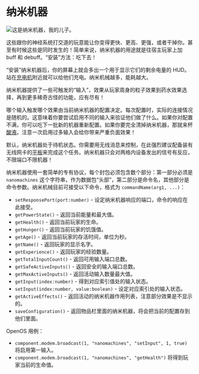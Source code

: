 # 纳米机器

![这是纳米机器，我的儿子。](oredict:opencomputers:nanomachines)

这些跟你的神经系统打交道的玩意能让你变得更快、更高、更强，或者干掉你。甚至有时候这些是同时发生的！简单来说，纳米机器的用途就是往宿主玩家上加 buff 和 debuff。“安装”方法：吃下去！

“安装”纳米机器后，你的屏幕上就会多出一个用于显示它们的剩余电量的 HUD。站在[充电机](../block/charger.md)附近就可以给他们充电。纳米机械越多，能耗越大。

纳米机器提供了一些可触发的“输入”，效果从玩家周身的粒子效果到药水效果选择，再到更多稀奇古怪的功能，应有尽有！

哪个输入触发哪个效果由当前纳米机器的配置决定。每次配置时，实际的连接情况是随机的。这意味着你要尝试启用不同的输入来验证他们做了什么。如果你对配置不满，你可以吃下一批新的机器重新配置。如果你要完全清掉纳米机器，那就来杯[酸液](acid.md)。注意一次启用过多输入会给你带来严重负面效果！

默认，纳米机器处于待机状态。你需要用无线消息来控制，在此强烈建议配备装有无线网卡的[平板](tablet.md)来完成这个任务。纳米机器只会对两格内设备发出的信号有反应，不限端口不限机器！

纳米机器使用一套简单的专有协议，每个封包必须包含数个部分：第一部分必须是 `nanomachines` 这个字符串，作为数据包“头部”，第二部分是命令名，其他部分是命令参数。纳米机械目前可接受以下命令，格式为 `commandName(arg1, ...)`：

- `setResponsePort(port:number)` - 设定纳米机器响应的端口，命令的响应在此接受。
- `getPowerState()` - 返回当前能量和最大值。
- `getHealth()` - 返回当前玩家的生命。
- `getHunger()` - 返回当前玩家的饥饿值。
- `getAge()` - 返回当前玩家的存活时间，单位为秒。
- `getName()` - 返回玩家的显示名字。
- `getExperience()` - 返回玩家的经验数量。
- `getTotalInputCount()` - 返回可用输入端口总数。
- `getSafeActiveInputs()` - 返回安全的输入端口总数。
- `getMaxActiveInputs()` - 返回活动输入数量最大值。
- `getInput(index:number)` - 得到对应索引值处的输入状态。
- `setInput(index:number, value:boolean)` - 设定对应索引处的输入状态。
- `getActiveEffects()` - 返回活动的纳米机器作用列表，注意部分效果是不显示的。
- `saveConfiguration()` - 返回物品栏里面的纳米机器，将会把当前的配置存到他们里面。

OpenOS 用例：
- `component.modem.broadcast(1, "nanomachines", "setInput", 1, true)` 将启用第一输入。
- `component.modem.broadcast(1, "nanomachines", "getHealth")` 将得到玩家当前的生命值。

